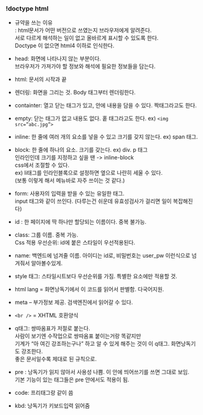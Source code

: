 ### !doctype html
- 규약을 쓰는 이유  
: html문서가 어떤 버전으로 쓰였는지 브라우저에게 알려준다.  
서로 다르게 해석하는 일이 없고 올바르게 표시할 수 있도록 한다.  
Doctype 이 없으면 html4 이하로 인식한다.  

- head: 화면에 나타나지 않는 부분이다.  
브라우저가 가져가야 할 정보와 해석에 필요한 정보들을 담는다.  

- html: 문서의 시작과 끝  
- 렌더링: 화면을 그리는 것. Body 태그부터 렌더링한다.  
- containter: 열고 닫는 태그가 있고, 안에 내용을 담을 수 있다. 짝태그라고도 한다.  
- empty: 닫는 태그가 없고 내용도 없다. 홑 태그라고도 한다. ex) `<img src=”abc.jpg”>`  
- inline: 한 줄에 여러 개의 요소를 넣을 수 있고 크기를 갖지 않는다. ex) span 태그.  
- block: 한 줄에 하나의 요소. 크기를 갖는다. ex) div. p 태그  
인라인인데 크기를 지정하고 싶을 땐 -> inline-block  
css에서 조절할 수 있다.  
ex) li태그를 인라인블록으로 설정하면 옆으로 나란히 세울 수 있다.  
(보통 이렇게 해서 메뉴바로 자주 쓰이는 것 같다.)  

- form: 사용자의 입력을 받을 수 있는 유일한 태그.  
input 태그와 같이 쓰인다. (다루는건 쉬운데 유효성검사가 걸리면 일이 복잡해진다)  
- id : 한 페이지에 딱 하나만 할당되는 이름이다. 중복 불가능.  
- class: 그룹 이름. 중복 가능.  
Css 적용 우선순위: id에 붙은 스타일이 우선적용된다.  
- name: 백엔드에 넘겨줄 이름. 아이디는 id로, 비밀번호는 user_pw 이런식으로 넘겨줘서 알아볼수있게.  
- style 태그: 스타일시트보다 우선순위를 가짐. 특별한 요소에만 적용할 것.  
- html lang = 화면낭독기에서 이 코드를 읽어서 판별함. 다국어지원.  
- meta – 부가정보 제공. 검색엔진에서 읽어갈 수 있다.  
- `<br />` = XHTML 호환양식  
- q태그: 쌍따옴표가 저절로 붙는다.  
사람이 보기엔 수작업으로 쌍따옴표 붙이는거랑 똑같지만  
기계가 “아 여긴 강조하는구나” 하고 알 수 있게 해주는 것이 이 q태그. 화면낭독기도 강조한다.  
좋은 문서일수록 제대로 된 규칙으로.  
- pre : 낭독기가 읽지 않아서 사용성 나쁨. 이 안에 띄어쓰기를 쓰면 그대로 보임.  
기본 기능이 있는 태그들은 pre 안에서도 적용이 됨.  
- code: 프리태그랑 같이 씀  
- kbd: 낭독기가 키보드입력 읽어줌  
